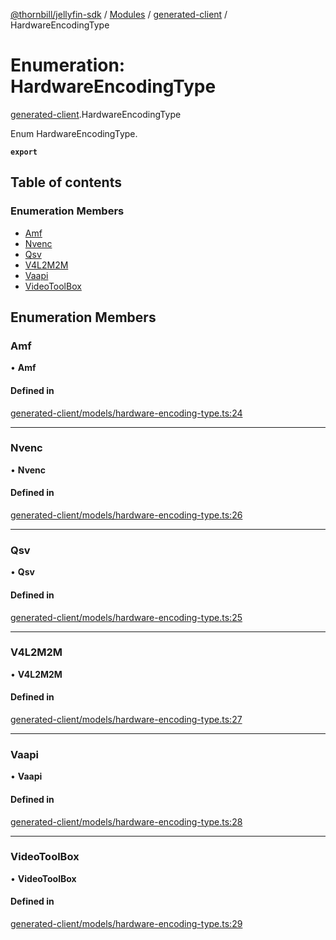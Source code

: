[@thornbill/jellyfin-sdk](../README.md) / [Modules](../modules.md) / [generated-client](../modules/generated_client.md) / HardwareEncodingType

# Enumeration: HardwareEncodingType

[generated-client](../modules/generated_client.md).HardwareEncodingType

Enum HardwareEncodingType.

**`export`**

## Table of contents

### Enumeration Members

- [Amf](generated_client.HardwareEncodingType.md#amf)
- [Nvenc](generated_client.HardwareEncodingType.md#nvenc)
- [Qsv](generated_client.HardwareEncodingType.md#qsv)
- [V4L2M2M](generated_client.HardwareEncodingType.md#v4l2m2m)
- [Vaapi](generated_client.HardwareEncodingType.md#vaapi)
- [VideoToolBox](generated_client.HardwareEncodingType.md#videotoolbox)

## Enumeration Members

### Amf

• **Amf**

#### Defined in

[generated-client/models/hardware-encoding-type.ts:24](https://github.com/jellyfin/jellyfin-sdk-typescript/blob/7402732/src/generated-client/models/hardware-encoding-type.ts#L24)

___

### Nvenc

• **Nvenc**

#### Defined in

[generated-client/models/hardware-encoding-type.ts:26](https://github.com/jellyfin/jellyfin-sdk-typescript/blob/7402732/src/generated-client/models/hardware-encoding-type.ts#L26)

___

### Qsv

• **Qsv**

#### Defined in

[generated-client/models/hardware-encoding-type.ts:25](https://github.com/jellyfin/jellyfin-sdk-typescript/blob/7402732/src/generated-client/models/hardware-encoding-type.ts#L25)

___

### V4L2M2M

• **V4L2M2M**

#### Defined in

[generated-client/models/hardware-encoding-type.ts:27](https://github.com/jellyfin/jellyfin-sdk-typescript/blob/7402732/src/generated-client/models/hardware-encoding-type.ts#L27)

___

### Vaapi

• **Vaapi**

#### Defined in

[generated-client/models/hardware-encoding-type.ts:28](https://github.com/jellyfin/jellyfin-sdk-typescript/blob/7402732/src/generated-client/models/hardware-encoding-type.ts#L28)

___

### VideoToolBox

• **VideoToolBox**

#### Defined in

[generated-client/models/hardware-encoding-type.ts:29](https://github.com/jellyfin/jellyfin-sdk-typescript/blob/7402732/src/generated-client/models/hardware-encoding-type.ts#L29)
